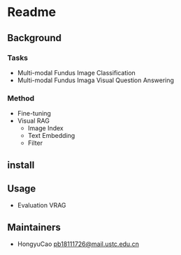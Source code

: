 # Readme

## Background
### Tasks
 - Multi-modal Fundus Image Classification
 - Multi-modal Fundus Imaga Visual Question Answering
### Method
 - Fine-tuning
 - Visual RAG
     - Image Index
     - Text Embedding
     - Filter
## install

## Usage    
 - Evaluation VRAG
## Maintainers
 - HongyuCao pb18111726@mail.ustc.edu.cn


